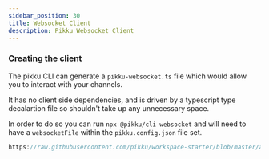 ```yaml
---
sidebar_position: 30
title: Websocket Client
description: Pikku Websocket Client
---
```


### Creating the client

The pikku CLI can generate a `pikku-websocket.ts` file which would allow you to interact with your channels.

It has no client side dependencies, and is driven by a typescript type decalartion file so shouldn't take up any unnecessary space. 

In order to do so you can run `npx @pikku/cli websocket` and will need to have a `websocketFile` within the `pikku.config.json` file  set.

```typescript reference title="websocket.ts"
https://raw.githubusercontent.com/pikku/workspace-starter/blob/master/apps/cli/bin/websocket.ts
```
